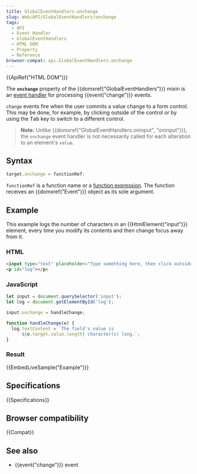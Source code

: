 ```yaml
---
title: GlobalEventHandlers.onchange
slug: Web/API/GlobalEventHandlers/onchange
tags:
  - API
  - Event Handler
  - GlobalEventHandlers
  - HTML DOM
  - Property
  - Reference
browser-compat: api.GlobalEventHandlers.onchange
---
```

{{ApiRef("HTML DOM")}}

The **`onchange`** property of the
{{domxref("GlobalEventHandlers")}} mixin is an [event handler](/en-US/docs/Web/Events/Event_handlers) for
processing {{event("change")}} events.

`change` events fire when the user commits a value change to a form control.
This may be done, for example, by clicking outside of the control or by using the <kbd>Tab</kbd> key to switch to a different control.

> **Note:** Unlike {{domxref("GlobalEventHandlers.oninput", "oninput")}},
> the `onchange` event handler is not necessarily called for each alteration
> to an element's `value`.

## Syntax

```js
target.onchange = functionRef;
```

`functionRef` is a function name or a [function
expression](/en-US/docs/Web/JavaScript/Reference/Operators/function). The function receives an {{domxref("Event")}} object as its sole
argument.

## Example

This example logs the number of characters in an {{HtmlElement("input")}} element,
every time you modify its contents and then change focus away from it.

### HTML

```html
<input type="text" placeholder="Type something here, then click outside of the field." size="50">
<p id="log"></p>
```

### JavaScript

```js
let input = document.querySelector('input');
let log = document.getElementById('log');

input.onchange = handleChange;

function handleChange(e) {
  log.textContent = `The field's value is
      ${e.target.value.length} character(s) long.`;
}
```

### Result

{{EmbedLiveSample("Example")}}

## Specifications

{{Specifications}}

## Browser compatibility

{{Compat}}

## See also

- {{event("change")}} event
